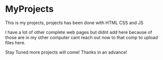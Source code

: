 # MyProjects
This is my projects, projects has been done with HTML CSS and JS

I have a lot of other complete web pages but didnt add here because of those are in my other computer cant reach out now to that comp to upload files here.

Stay Tuned more projects will come!
Thanks in an advance!
